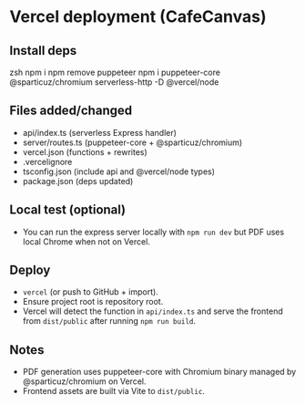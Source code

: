 # Vercel deployment (CafeCanvas)

## Install deps

zsh
npm i
npm remove puppeteer
npm i puppeteer-core @sparticuz/chromium serverless-http -D @vercel/node

## Files added/changed
- api/index.ts (serverless Express handler)
- server/routes.ts (puppeteer-core + @sparticuz/chromium)
- vercel.json (functions + rewrites)
- .vercelignore
- tsconfig.json (include api and @vercel/node types)
- package.json (deps updated)

## Local test (optional)
- You can run the express server locally with `npm run dev` but PDF uses local Chrome when not on Vercel.

## Deploy
- `vercel` (or push to GitHub + import).
- Ensure project root is repository root.
- Vercel will detect the function in `api/index.ts` and serve the frontend from `dist/public` after running `npm run build`.

## Notes
- PDF generation uses puppeteer-core with Chromium binary managed by @sparticuz/chromium on Vercel.
- Frontend assets are built via Vite to `dist/public`.
